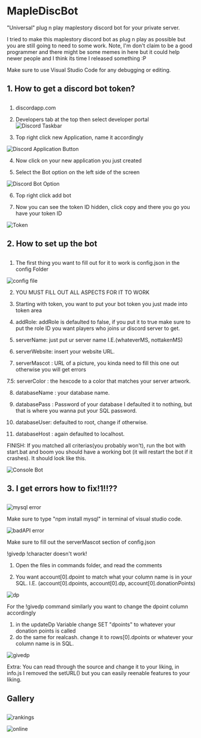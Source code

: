 # MapleDiscBot
"Universal" plug n play maplestory discord bot for your private server.

I tried to make this maplestory discord bot as plug n play as possible but you are still going to need to some work.
Note, I'm don't claim to be a good programmer and there might be some memes in here but it could help newer people
and I think its time I released something :P

Make sure to use Visual Studio Code for any debugging or editing.

## 1. How to get a discord bot token? <h2>
1. discordapp.com
  
2. Developers tab at the top then select developer portal
![Discord Taskbar](https://media.discordapp.net/attachments/631249406775132182/722900574022139925/fa160fc47785eeb2a73f763244dcef34.png)

3. Top right click new Application, name it accordingly
  
![Discord Application Button](https://cdn.discordapp.com/attachments/631249406775132182/722901729573863424/eb9cd2edd04845b4a5a9581f7f897cc1.png)

4. Now click on your new application you just created

5. Select the Bot option on the left side of the screen

![Discord Bot Option](https://cdn.discordapp.com/attachments/631249406775132182/722902298896105544/454736b9a5d5ce7e45dc2aedad8b8d34.png)

6. Top right click add bot

7. Now you can see the token ID hidden, click copy and there you go you have your token ID

![Token](https://cdn.discordapp.com/attachments/631249406775132182/722902431893028905/e6a8b8f3fae0e3f6650d7e5e6ac148b8.png)

## 2. How to set up the bot <h2>
1. The first thing you want to fill out for it to work is config.json in the config Folder
  
![config file](https://cdn.discordapp.com/attachments/631249406775132182/722903468884623360/9374ffcdfbe7479e389cbbe079fb83d5.png)

2. YOU MUST FILL OUT ALL ASPECTS FOR IT TO WORK

3. Starting with token, you want to put your bot token you just made into token area

4. addRole: addRole is defaulted to false, if you put it to true make sure to put the role ID you want players who joins ur discord server to get.

5. serverName: just put ur server name I.E.(whateverMS, nottakenMS)

6. serverWebsite: insert your website URL.

7. serverMascot : URL of a picture, you kinda need to fill this one out otherwise you will get errors

7.5: serverColor : the hexcode to a color that matches your server artwork.

8. databaseName : your database name.

9. databasePass : Password of your database I defaulted it to nothing, but that is where you wanna put your SQL password.

10. databaseUser: defaulted to root, change if otherwise.

11. databaseHost : again defaulted to localhost.

FINISH: If you matched all criterias(you probably won't), run the bot with start.bat and boom you should have a working bot (it will restart the bot if it crashes).
It should look like this.

![Console Bot](https://cdn.discordapp.com/attachments/631249406775132182/722905288268578877/e24282ae54c99746c077e6b13d69e049.png)

## 3. I get errors how to fix!1!!?? <h2>
  
![mysql error](https://media.discordapp.net/attachments/696165783272685568/722896954270417239/unknown.png)

Make sure to type "npm install mysql" in terminal of visual studio code.


![badAPI error](https://media.discordapp.net/attachments/696165783272685568/722899994956529715/unknown.png?width=1061&height=154)

Make sure to fill out the serverMascot section of config.json


!givedp !character doesn't work!

1. Open the files in commands folder, and read the comments

2. You want account[0].dpoint to match what your column name is in your SQL. I.E. (account[0].dpoints, account[0].dp, account[0].donationPoints)

![dp](https://media.discordapp.net/attachments/631249406775132182/722919637783674990/d4ac0dbac50cf15a3ed1a29c298362e3.png)

For the !givedp command similarly you want to change the dpoint column accordingly
1. in the updateDp Variable change SET "dpoints" to whatever your donation points is called
2. do the same for realcash. change it to rows[0].dpoints or whatever your column name is in SQL.

![givedp](https://cdn.discordapp.com/attachments/631249406775132182/722920371485147186/e5ddd7403d0bf5463b834a6ee725f084.png)

Extra: You can read through the source and change it to your liking, in info.js I removed the setURL() but you can easily reenable features to your liking.

## Gallery <h2>

![rankings](https://cdn.discordapp.com/attachments/631249406775132182/722926569256910938/bd55ac078210298f038da307d43e6b96.png)

![online](https://media.discordapp.net/attachments/631249406775132182/722926971578875905/ea6162e280dfe0fa1c410f6d71866764.png)
